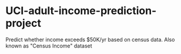 # UCI-adult-income-prediction-project
Predict whether income exceeds $50K/yr based on census data. Also known as "Census Income" dataset
